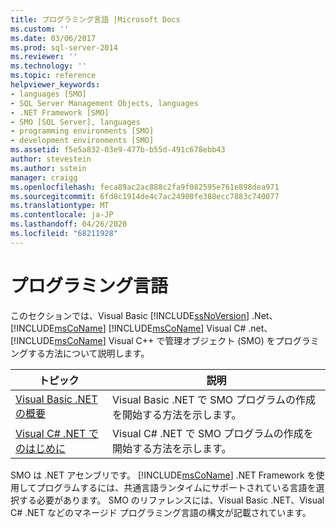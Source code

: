 ```yaml
---
title: プログラミング言語 |Microsoft Docs
ms.custom: ''
ms.date: 03/06/2017
ms.prod: sql-server-2014
ms.reviewer: ''
ms.technology: ''
ms.topic: reference
helpviewer_keywords:
- languages [SMO]
- SQL Server Management Objects, languages
- .NET Framework [SMO]
- SMO [SQL Server], languages
- programming environments [SMO]
- development environments [SMO]
ms.assetid: f5e5a832-03e9-477b-b55d-491c678ebb43
author: stevestein
ms.author: sstein
manager: craigg
ms.openlocfilehash: feca89ac2ac888c2fa9f082595e761e898dea971
ms.sourcegitcommit: 6fd8c1914de4c7ac24900fe388ecc7883c740077
ms.translationtype: MT
ms.contentlocale: ja-JP
ms.lasthandoff: 04/26/2020
ms.locfileid: "68211928"
---
```

# <a name="programming-languages"></a>プログラミング言語
  このセクションでは、Visual Basic [!INCLUDE[ssNoVersion](../../includes/ssnoversion-md.md)] .Net、 [!INCLUDE[msCoName](../../includes/msconame-md.md)] [!INCLUDE[msCoName](../../includes/msconame-md.md)] Visual C# .net、 [!INCLUDE[msCoName](../../includes/msconame-md.md)] Visual C++ で管理オブジェクト (SMO) をプログラミングする方法について説明します。  
  
|トピック|説明|  
|-----------|-----------------|  
|[Visual Basic .NET の概要](../../database-engine/dev-guide/getting-started-in-visual-basic-net.md)|Visual Basic&#xA0;.NET で SMO プログラムの作成を開始する方法を示します。|  
|[Visual C&#35; .NET でのはじめに](smo-programming-getting-started-in-visual-csharp-net.md)|Visual C#&#xA0;.NET で SMO プログラムの作成を開始する方法を示します。|  
  
 SMO は .NET アセンブリです。 [!INCLUDE[msCoName](../../includes/msconame-md.md)] .NET Framework を使用してプログラムするには、共通言語ランタイムにサポートされている言語を選択する必要があります。 SMO のリファレンスには、Visual Basic&#xA0;.NET、Visual C#&#xA0;.NET などのマネージド プログラミング言語の構文が記載されています。  
  
  
